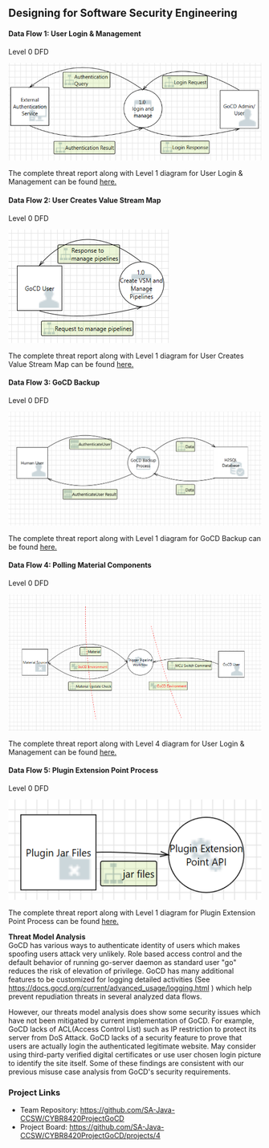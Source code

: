 ## Designing for Software Security Engineering
#### Data Flow 1: User Login & Management
Level 0 DFD

![Level 0 for User Login & Management](https://github.com/SA-Java-CCSW/CYBR8420ProjectGoCD/blob/master/Threat%20Models/UserLoginDFDLevel0.PNG)

The complete threat report along with Level 1 diagram for User Login & Management can be found <a href = "https://sa-java-ccsw.github.io/CYBR8420ProjectGoCD/Threat%20Models/UserLoginDFDLevel1-2.htm">here.</a>

#### Data Flow 2: User Creates Value Stream Map
Level 0 DFD

![Level 0 for User Login & Management](https://github.com/SA-Java-CCSW/CYBR8420ProjectGoCD/blob/master/Threat%20Models/UserCreatesVSMDFDLevel0-2.PNG)

The complete threat report along with Level 1 diagram for User Creates Value Stream Map can be found <a href = "https://sa-java-ccsw.github.io/CYBR8420ProjectGoCD/Threat%20Models/UserCreatesVSMDFDLevel1-2.htm">here.</a>

#### Data Flow 3: GoCD Backup
Level 0 DFD  

![Level 0 for GoCD Backup](https://github.com/SA-Java-CCSW/CYBR8420ProjectGoCD/blob/master/Threat%20Models/DataFlow3Level0ScreenShot.PNG)

The complete threat report along with Level 1 diagram for GoCD Backup can be found <a href = "https://sa-java-ccsw.github.io/CYBR8420ProjectGoCD/Threat%20Models/DataFlow3DFDReport.htm">here.</a>

#### Data Flow 4: Polling Material Components
Level 0 DFD

![Level 0 for Polling Material Components](https://github.com/SA-Java-CCSW/CYBR8420ProjectGoCD/blob/master/Threat%20Models/PollMaterialDFDLevel0.PNG)

The complete threat report along with Level 4 diagram for User Login & Management can be found <a href = "https://sa-java-ccsw.github.io/CYBR8420ProjectGoCD/Threat%20Models/PollMaterialDFDLevel1.htm">here.</a>

#### Data Flow 5: Plugin Extension Point Process
Level 0 DFD

![Level 0 for Plugin Extension Point Process](https://github.com/SA-Java-CCSW/CYBR8420ProjectGoCD/blob/master/Threat%20Models/Plugin_DFD5_L0.PNG)

The complete threat report along with Level 1 diagram for Plugin Extension Point Process can be found <a href = "https://sa-java-ccsw.github.io/CYBR8420ProjectGoCD/Threat%20Models/Plugin_DFD5_L1.htm">here.</a>

**Threat Model Analysis**  
GoCD has various ways to authenticate identity of users which makes spoofing users attack very unlikely. Role based access control and the default behavior of running go-server daemon as standard user "go" reduces the risk of elevation of privilege. GoCD has many additional features to be customized for logging detailed activities (See https://docs.gocd.org/current/advanced_usage/logging.html ) which help prevent repudiation threats in several analyzed data flows.

However, our threats model analysis does show some security issues which have not been mitigated by current implementation of GoCD. For example, GoCD lacks of ACL(Access Control List) such as IP restriction to protect its server from DoS Attack. GoCD lacks of a security feature to prove that users are actually login the authenticated legitimate website. May consider using third-party verified digital certificates or use user chosen login picture to identify the site itself. Some of these findings are consistent with our previous misuse case analysis from GoCD's security requirements.

### Project Links
* Team Repository: https://github.com/SA-Java-CCSW/CYBR8420ProjectGoCD
* Project Board: https://github.com/SA-Java-CCSW/CYBR8420ProjectGoCD/projects/4
